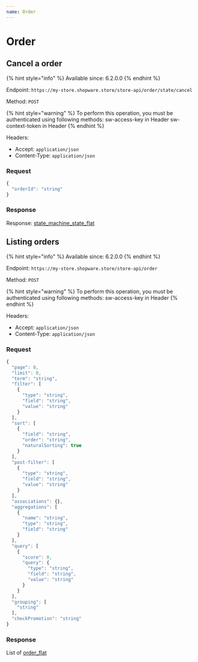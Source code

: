 ```yaml
---
name: Order
---
```


# Order

## Cancel a order

{% hint style="info" %}
Available since: 6.2.0.0
{% endhint %}

Endpoint: `https://my-store.shopware.store/store-api/order/state/cancel`

Method: `POST`

{% hint style="warning" %}
To perform this operation, you must be authenticated using following methods:
sw-access-key in Header
sw-context-token in Header
{% endhint %}

Headers:

- Accept: `application/json`
- Content-Type: `application/json`

### Request

```javascript
{
  "orderId": "string"
}
```

### Response

Response: [state_machine_state_flat](/schema/state_machine_state_flat.md)

## Listing orders

{% hint style="info" %}
Available since: 6.2.0.0
{% endhint %}

Endpoint: `https://my-store.shopware.store/store-api/order`

Method: `POST`

{% hint style="warning" %}
To perform this operation, you must be authenticated using following methods:
sw-access-key in Header
{% endhint %}

Headers:

- Accept: `application/json`
- Content-Type: `application/json`

### Request

```javascript
{
  "page": 0,
  "limit": 0,
  "term": "string",
  "filter": [
    {
      "type": "string",
      "field": "string",
      "value": "string"
    }
  ],
  "sort": [
    {
      "field": "string",
      "order": "string",
      "naturalSorting": true
    }
  ],
  "post-filter": [
    {
      "type": "string",
      "field": "string",
      "value": "string"
    }
  ],
  "associations": {},
  "aggregations": [
    {
      "name": "string",
      "type": "string",
      "field": "string"
    }
  ],
  "query": [
    {
      "score": 0,
      "query": {
        "type": "string",
        "field": "string",
        "value": "string"
      }
    }
  ],
  "grouping": [
    "string"
  ],
  "checkPromotion": "string"
}
```

### Response

List of [order_flat](/schema/order_flat.md)
